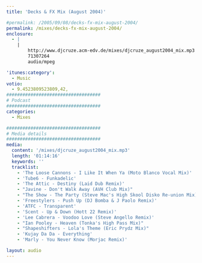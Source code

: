 ```yaml
---
title: 'Decks & FX Mix (August 2004)'

#permalink: /2005/09/08/decks-fx-mix-august-2004/
permalink: /mixes/decks-fx-mix-august-2004/
enclosure:
  - |
    |
        http://www.djcruze.acm-edv.de/mixes/djcruze_august2004_mix.mp3
        71307264
        audio/mpeg

'itunes:category':
  - Music
votio:
  - 9.4523809523809,42,
###################################
# Podcast
###################################
categories:
  - Mixes

###################################
# Media details
###################################
media:
  content: '/mixes/djcruze_august2004_mix.mp3'
  length: '01:14:16'
  keywords: ''
  tracklist:
    - 'The Loose Cannons - I Like It When Ya (Moto Blanco Vocal Mix)'
    - 'Tube6 - Funkadelic'
    - 'The Attic - Destiny (Laid Dub Remix)'
    - "Javine - Don't Walk Away (AVH Club Mix)"
    - "The Show - The Party (Steve Mac's High Skool Disko Re-union Mix)"
    - 'Freestylers - Push Up (DJ Bomba & J Paolo Remix)'
    - 'ATFC - Transparent'
    - 'Scent - Up & Down (Hott 22 Remix)'
    - 'Lee Cabrera - Voodoo Love (Steve Angello Remix)'
    - "Ian Pooley - Heaven (Tonka's High Pass Mix)"
    - "Shapeshifters - Lola's Theme (Eric Prydz Mix)"
    - 'Kujay Da Da - Everything'
    - 'Marly - You Never Know (Morjac Remix)'

layout: audio
---
```

